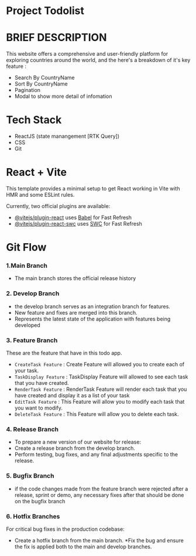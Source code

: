 # Project Todolist 

# BRIEF DESCRIPTION


This website offers a comprehensive and user-friendly platform for exploring countries around the world, and the  here's a breakdown of it's key feature : 
* Search By CountryName
* Sort By CountryName
* Pagination 
* Modal to show more detail of infomation



# Tech Stack
* ReactJS (state manangement [RTK Query])
* CSS
* Git


# React + Vite

This template provides a minimal setup to get React working in Vite with HMR and some ESLint rules.

Currently, two official plugins are available:

- [@vitejs/plugin-react](https://github.com/vitejs/vite-plugin-react/blob/main/packages/plugin-react/README.md) uses [Babel](https://babeljs.io/) for Fast Refresh
- [@vitejs/plugin-react-swc](https://github.com/vitejs/vite-plugin-react-swc) uses [SWC](https://swc.rs/) for Fast Refresh


# Git Flow 

### 1.Main Branch 
* The main branch stores the official release history

### 2. Develop Branch
* the develop branch serves as an integration branch for features.
* New feature and fixes are merged into this branch.
* Represents the latest state of the application with features being developed
### 3. Feature Branch
These are the feature that have in this todo app.
* `CreateTask Feature` : Create Feature will allowed you to create each of your task.
* `TaskDisplay Feature` : TaskDisplay Feature will allowed to see each task that you have created.
* `RenderTask Feature` : RenderTask Feature will render each task that you have created and display it as a list of your task
* `EditTask Feature` : This Feature will allow you to modify each task that you want to modify.
* `DeleteTask Feature` : This Feature will allow you to delete each task.
### 4. Release Branch 
* To prepare a new version of our website for release:
* Create a release branch from the develop branch.
* Perform testing, bug fixes, and any final adjustments specific to the release.
### 5. Bugfix Branch
* if the code changes made from the feature branch were rejected after a release, sprint or demo, any necessary fixes after that should be done on the bugfix branch
### 6. Hotfix Branches 
For critical bug fixes in the production codebase:
* Create a hotfix branch from the main branch.
*Fix the bug and ensure the fix is applied both to the main and develop branches.